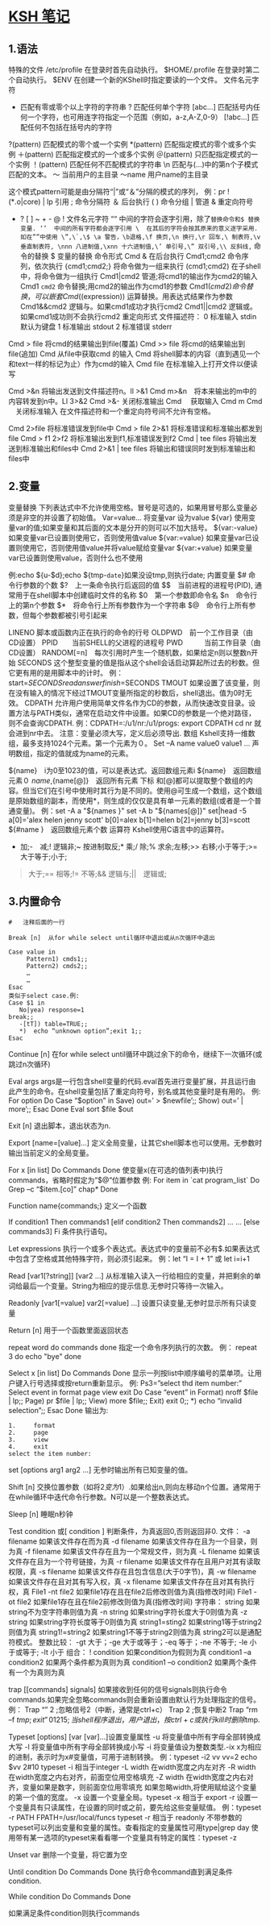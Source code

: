 # [KSH 笔记](http://blog.chinaunix.net/u1/56521/showart_1094921.html)


## 1.语法
特殊的文件
/etc/profile  在登录时首先自动执行。
$HOME/.profile  在登录时第二个自动执行。
$ENV  在创建一个新的KShell时指定要读的一个文件。
文件名元字符
*  匹配有零或零个以上字符的字符串
?  匹配任何单个字符
[abc…]  匹配括号内任何一个字符，也可用连字符指定一个范围（例如，a-z,A-Z,0-9）
[!abc…]  匹配任何不包括在括号内的字符

?(pattern)  匹配模式的零个或一个实例
*(pattern)  匹配指定模式的零个或多个实例
＋(pattern)  匹配指定模式的一个或多个实例
＠(pattern)  只匹配指定模式的一个实例
！(pattern)  匹配任何不匹配模式的字符串
\n  匹配与(…)中的第n个子模式匹配的文本。
～  当前用户的主目录
～name  用户name的主目录

这个模式pattern可能是由分隔符“|”或“＆”分隔的模式的序列，
例：pr !(*.o|core) | lp
引用
;  命令分隔符
＆  后台执行
( )  命令分组
|  管道
&  重定向符号
* ? [ ] ~ + - @ !  文件名元字符
““  中间的字符会逐字引用，除了`` 替换命令和$ 替换变量.
‘’  中间的所有字符都会逐字引用
\  在其后的字符会按其原来的意义逐字采用.如在””中使用 \”,\`,\$
   \a 警告，\b退格,\f 换页,\n 换行,\r 回车,\ 制表符,\v 垂直制表符,
\nnn 八进制值,\xnn 十六进制值,\’ 单引号,\” 双引号,\\ 反斜线,
``  命令的替换
$  变量的替换
命令形式
Cmd &  在后台执行
Cmd1;cmd2  命令序列，依次执行
{cmd1;cmd2;}  将命令做为一组来执行
(cmd1;cmd2)  在子shell中，将命令做为一组执行
Cmd1|cmd2  管道;将cmd1的输出作为cmd2的输入
Cmd1 `cmd2`  命令替换;用cmd2的输出作为cmd1的参数
Cmd1$(cmd2)  命令替换，可以嵌套
Cmd$((expression))  运算替换。用表达式结果作为参数
Cmd1&&cmd2  逻辑与。如果cmd1成功才执行cmd2
Cmd1||cmd2  逻辑或。如果cmd1成功则不会执行cmd2
重定向形式
文件描述符：
0         标准输入  stdin  默认为键盘
1         标准输出  stdout
2         标准错误  stderr

Cmd > file  将cmd的结果输出到file(覆盖)
Cmd >> file  将cmd的结果输出到file(追加)
Cmd   从file中获取cmd 的输入
Cmd   将shell脚本的内容（直到遇见一个和text一样的标记为止）作为cmd的输入
Cmd  file  在标准输入上打开文件以便读写

Cmd >&n  将输出发送到文件描述符n。ll >&1
Cmd m>&n　将本来输出的m中的内容转发到n中。Ll 3>&2
Cmd >&-  关闭标准输出
Cmd 　获取输入
Cmd m
Cmd 　关闭标准输入
在文件描述符和一个重定向符号间不允许有空格。

Cmd 2>file  将标准错误发到file中
Cmd > file 2>&1  将标准错误和标准输出都发到file
Cmd > f1 2>f2  将标准输出发到f1,标准错误发到f2
Cmd | tee files  将输出发送到标准输出和files中
Cmd 2>&1 | tee files  将输出和错误同时发到标准输出和files中

## 2.变量
变量替换
下列表达式中不允许使用空格。冒号是可选的，如果用冒号那么变量必须是非空的并设置了初始值。
Var=value…  将变量var 设为value
${var}  使用变量var的值;如果变量和其后面的文本是分开的则可以不加大括号。
${var:-value}  如果变量var已设置则使用它，否则使用值value
${var:=value}  如果变量var已设置则使用它，否则使用值value并将value赋给变量var
${var:+value}  如果变量var已设置则使用value，否则什么也不使用

例:echo ${u-$d};echo ${tmp-`date`}如果没设tmp,则执行date;
内置变量
$#  命令行参数的个数
$?　上一条命令执行后返回的值
$$　当前进程的进程号(PID), 通常用于在shell脚本中创建临时文件的名称
$0　第一个参数即命令名
$n　命令行上的第n个参数
$*　将命令行上所有参数作为一个字符串
$@　命令行上所有参数，但每个参数都被引号引起来

LINENO  脚本或函数内正在执行的命令的行号
OLDPWD　前一个工作目录（由CD设置）
PPID　　当前SHELL的父进程的进程号
PWD　　　当前工作目录（由CD设置）
RANDOM[=n]　每次引用时产生一个随机数，如果给定n则以整数n开始
SECONDS 这个整型变量的值是指从这个shell会话启动算起所过去的秒数。但它更有用的是用脚本中的计时。
例：start=$SECONDS
    read answer
    finish=$SECONDS
TMOUT   如果设置了该变量，则在没有输入的情况下经过TMOUT变量所指定的秒数后，shell退出。值为0时无效。
CDPATH
允许用户使用简单文件名作为CD的参数，从而快速改变目录。设置方法与PATH类似，通常在启动文件中设置。如果CD的参数是一个绝对路径，则不会查询CDPATH.
例：CDPATH=:/u1/nr:/u1/progs:
    export CDPATH
    cd nr
    就会进到nr中去。
    注意：变量必须大写，定义后必须导出.
数组
Kshell支持一维数组，最多支持1024个元素。第一个元素为０。
Set –A name value0 value1 …
声明数组，指定的值就成为name的元素。

${name}　i为0至1023的值，可以是表达式。返回数组元素i
${name}　返回数组元素０
${name
},${name[@]}　返回所有元素
下标
和[@]都可以提取整个数组的内容。但当它们在引号中使用时其行为是不同的。使用@可生成一个数组，这个数组是原始数组的副本，而使用*，则生成的仅仅是具有单一元素的数组(或者是一个普通变量)。
例：set -A a "${names
}"
    set -A b "${names[@]}"
    set|head -5
    a[0]='alex helen jenny scott'
    b[0]=alex
    b[1]=helen
    b[2]=jenny
    b[3]=scott
${#name
}　返回数组元素个数
运算符
Kshell使用C语言中的运算符。
+ 加;-　减;! 逻辑非;~ 按进制取反;* 乘;/ 除;% 求余;左移;>> 右移;小于等于;>=　大于等于;小于;
> 大于;== 相等;!= 不等;&& 逻辑与;||　逻辑或;
## 3.内置命令
```
#   注释后面的一行

Break [n]  从for while select until循环中退出或从n次循环中退出

Case value in
     Pattern1) cmds1;;
     Pattern2) cmds2;;
     …
     …
Esac
类似于select case.例:
Case $1 in
   No|yea) response=1
break;;
   -[tT]) table=TRUE;;
   *)  echo “unknown option”;exit 1;;
Esac
```
Continue [n]  在for while select until循环中跳过余下的命令，继续下一次循环(或跳过n次循环)

Eval args  args是一行包含shell变量的代码.eval首先进行变量扩展，并且运行由此产生的命令。在shell变量包括了重定向符号，别名或其他变量时是有用的。
例:
For option
Do
   Case “$option” in
   Save) out=’ > $newfile’;;
   Show) out=’ | more’;;
Esac
Done
Eval sort $file $out

Exit [n]  退出脚本，退出状态为n.

Export [name=[value]…]
定义全局变量，让其它shell脚本也可以使用。无参数时输出当前定义的全局变量。

For x [in list]
Do
   Commands
Done
使变量x(在可选的值列表中)执行commands，省略时假定为”$@”位置参数
例:
For item in `cat program_list`
Do
   Grep –c “$item.[co]” chap*
Done

Function name{commands;}  定义一个函数

If condition1
Then commands1
[elif condition2
Then commands2]
…
…
[else commands3]
Fi
条件执行语句。

Let expressions  执行一个或多个表达式。表达式中的变量前不必有$.如果表达式中包含了空格或其他特殊字符，则必须引起来。
例：let “I = I + 1” 或 let i=i+1

Read [var1[?string]] [var2 …]  从标准输入读入一行给相应的变量，并把剩余的单词给最后一个变量。String为相应的提示信息.无参时只等待一次输入。

Readonly [var1[=value] var2[=value] …]  设置只读变量,无参时显示所有只读变量

Return [n]  用于一个函数里面返回状态

repeat word
do
    commands
done
指定一个命令序列执行的次数。
例：
repeat 3
do
echo "bye"
done

Select x [in list]
Do
   Commands
Done
显示一列按list中顺序编号的菜单项。让用户键入行号选择或按return重新显示。
例:
Ps3=”select thd item number:”
Select event in format page view exit
Do
   Case “event” in
      Format) nroff $file | lp;;
      Page) pr $file | lp;;
      View) more $file;;
      Exit) exit 0;;
      *)    echo “invalid selection”;;
   Esac
Done
输出为:
```
1.     format
2.     page
3.     view
4.     exit
select the item number:
```
set [options arg1 arg2 …]  无参时输出所有已知变量的值。

Shift [n]  交换位置参数（如将$2变为$1）.如果给出n,则向左移动n个位置。通常用于在while循环中迭代命令行参数。N可以是一个整数表达式。

Sleep [n]  睡眠n秒钟

Test condition 或[ condition ]  判断条件，为真返回0,否则返回非0.
文件：
-a filename         如果该文件存在而为真
-d filename         如果该文件存在且为一个目录，则为真
-f filename         如果该文件存在且为一个常规文件，则为真
-L filename         如果该文件存在且为一个符号链接，为真
-r filename         如果该文件存在且用户对其有读取权限，真
-s filename         如果该文件存在且包含信息(大于0字节)，真
-w filename         如果该文件存在且对其有写入权，真
-x filename         如果该文件存在且对其有执行权，真
File1 -nt file2     如果file1存在且在file2后修改则值为真(指修改时间)
File1 -ot file2     如果file1存在且在file2前修改则值为真(指修改时间)
字符串：
string          如果string不为空字符串则值为真
-n string       如果string字符长度大于0则值为真
-z string       如果string字符长度等于0则值为真
string1=sting2      如果string1等于string2则值为真
string1!=string2        如果string1不等于string2则值为真
string2可以是通配符模式。
整数比较：
-gt 大于；-ge 大于或等于；-eq 等于；-ne 不等于; -le 小于或等于; -lt 小于
组合：
! condition                         如果condition为假则为真
condition1 –a condition2           如果两个条件都为真则为真
condition1 –o condition2           如果两个条件有一个为真则为真

trap [[commands] signals]  如果接收到任何的信号signals则执行命令commands.如果完全忽略commands则会重新设置由默认行为处理指定的信号。
例：
Trap “” 2 ;忽略信号2（中断，通常是ctrl+c）
Trap 2 ;恢复中断2
Trap “rm –f $tmp;exit” 0 1 2 15 ;当shell程序退出，用户退出，按ctrl+c或执行kill时删除$tmp.

Typeset [options] [var [var]…]设置变量属性
-u 将变量值中所有字母全部转换成大写
-l 将变量值中所有字母全部转换成小写
-i 将变量值设为整数类型.-ix x为相应的进制，表示时为x#变量值，可用于进制转换。
    例：typeset -i2 vv  vv=2    echo $vv    2#10
    typeset -i 相当于integer
-L width 在width宽度之内左对齐
-R width 在width宽度之内右对齐，前面空位用空格填充
-Z width 在width宽度之内右对齐，变量如果是数字，则前面空位用零填充
如果忽略width,将使用赋给这个变量的第一个值的宽度。
-x 设置一个变量全局。typeset -x 相当于 export
-r 设置一个变量具有只读属性，在设置的同时或之前，要先给这些变量赋值。
例：typeset -r  PATH FPATH=/usr/local/funcs
typeset -r 相当于 readonly
不带参数的typeset可以列出变量和变量的属性。查看指定的变量属性可用type|grep day
使用带有某一选项的typeset来看看哪一个变量具有特定的属性：typeset -z

Unset var  删除一个变量，将它置为空

Until condition
Do
   Commands
Done
执行命令command直到满足条件condition.

While condition
Do
   Commands
Done

如果满足条件condition则执行commands
